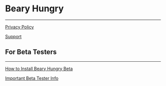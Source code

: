 # Beary Hungry
---

[Privacy Policy](PrivacyPolicy.md)

[Support](Support.md)


## For Beta Testers
---

[How to Install Beary Hungry Beta](InstallingBearyHungryBeta.md)

[Important Beta Tester Info](BetaTesterInfo.md)
